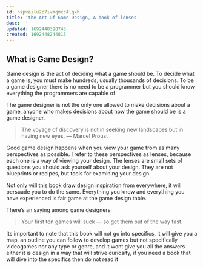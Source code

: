 ```yaml
---
id: nspvailu2c7ivmqmcc4lqxh
title: 'the Art Of Game Design, A book of lenses'
desc: ''
updated: 1692448398743
created: 1692448244813
---
```


## What is Game Design?

Game design is the act of deciding what a game should be. To decide what a game is, you must make hundreds, usually thousands of decisions. To be a game designer there is no need to be a programmer but you should know everything the programmers are capable of

The game designer is not the only one allowed to make decisions about a game, anyone who makes decisions about how the game should be is a game designer.

> The voyage of discovery is not in seeking new landscapes but in having new eyes. — Marcel Proust

Good game design happens when you view your game from as many perspectives as possible. I refer to these perspectives as lenses, because each one is a way of viewing your design. The lenses are small sets of questions you should ask yourself about your design. They are not blueprints or recipes, but tools for examining
your design. 

Not only will this book draw design inspiration from everywhere, it will persuade you to do the same. Everything you know and everything you have experienced is fair game at the game design table.

There’s an saying among game designers: 

> Your first ten games will suck — so get them out of the way fast.

Its important to note that this book will not go into specifics, it will give you a map, an outline you can follow to develop games but not specifically videogames nor any type or genre, and it wont give you all the answers either it is design in a way that will strive curiosity, if you need a book that will dive into the specifics then do not read it
